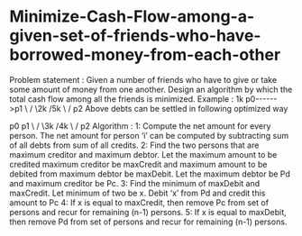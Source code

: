 # Minimize-Cash-Flow-among-a-given-set-of-friends-who-have-borrowed-money-from-each-other
Problem statement : Given a number of friends who have to give or take some amount of money from one another. Design an algorithm by which the total cash flow among all the friends is minimized. 
Example :
   1k
p0------>p1
\        /
 \2k    /5k
  \    /
    p2
Above debts can be settled in following optimized way  

p0       p1
\        /
 \3k    /4k
  \    /
    p2
Algorithm : 
1: Compute the net amount for every person. The net amount for person ‘i’ can be computed by subtracting sum of all debts from sum of all credits.
2: Find the two persons that are maximum creditor and maximum debtor. Let the maximum amount to be credited maximum creditor be maxCredit and maximum amount to be debited from maximum debtor be maxDebit. Let the maximum debtor be Pd and maximum creditor be Pc.
3: Find the minimum of maxDebit and maxCredit. Let minimum of two be x. Debit ‘x’ from Pd and credit this amount to Pc
4: If x is equal to maxCredit, then remove Pc from set of persons and recur for remaining (n-1) persons.
5: If x is equal to maxDebit, then remove Pd from set of persons and recur for remaining (n-1) persons.
